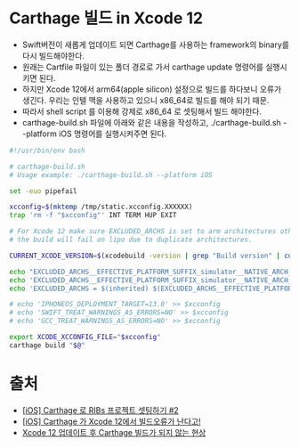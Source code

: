 # Carthage 빌드 in Xcode 12
- Swift버전이 새롭게 업데이트 되면 Carthage를 사용하는 framework의 binary를 다시 빌드해야한다.
- 원래는 Cartfile 파일이 있는 폴더 경로로 가서 carthage update 명령어를 실행시키면 된다.
- 하지만 Xcode 12에서 arm64(apple silicon) 설정으로 빌드를 하다보니 오류가 생긴다. 우리는 인텔 맥을 사용하고 있으니 x86_64로 빌드를 해야 되기 때문.
- 따라서  shell script 를 이용해 강제로 x86_64 로 셋팅해서 빌드 해야한다.
- carthage-build.sh 파일에 아래와 같은 내용을 작성하고, ./carthage-build.sh --platform iOS 명령어를 실행시켜주면 된다.

```sh
#!/usr/bin/env bash

# carthage-build.sh
# Usage example: ./carthage-build.sh --platform iOS

set -euo pipefail

xcconfig=$(mktemp /tmp/static.xcconfig.XXXXXX)
trap 'rm -f "$xcconfig"' INT TERM HUP EXIT

# For Xcode 12 make sure EXCLUDED_ARCHS is set to arm architectures otherwise
# the build will fail on lipo due to duplicate architectures.

CURRENT_XCODE_VERSION=$(xcodebuild -version | grep "Build version" | cut -d' ' -f3)

echo "EXCLUDED_ARCHS__EFFECTIVE_PLATFORM_SUFFIX_simulator__NATIVE_ARCH_64_BIT_x86_64__XCODE_1200__BUILD_$CURRENT_XCODE_VERSION = arm64 arm64e armv7 armv7s armv6 armv8" >> $xcconfig
echo 'EXCLUDED_ARCHS__EFFECTIVE_PLATFORM_SUFFIX_simulator__NATIVE_ARCH_64_BIT_x86_64__XCODE_1200 = $(EXCLUDED_ARCHS__EFFECTIVE_PLATFORM_SUFFIX_simulator__NATIVE_ARCH_64_BIT_x86_64__XCODE_1200__BUILD_$(XCODE_PRODUCT_BUILD_VERSION))' >> $xcconfig
echo 'EXCLUDED_ARCHS = $(inherited) $(EXCLUDED_ARCHS__EFFECTIVE_PLATFORM_SUFFIX_$(EFFECTIVE_PLATFORM_SUFFIX)__NATIVE_ARCH_64_BIT_$(NATIVE_ARCH_64_BIT)__XCODE_$(XCODE_VERSION_MAJOR))' >> $xcconfig

# echo 'IPHONEOS_DEPLOYMENT_TARGET=13.0' >> $xcconfig
# echo 'SWIFT_TREAT_WARNINGS_AS_ERRORS=NO' >> $xcconfig
# echo 'GCC_TREAT_WARNINGS_AS_ERRORS=NO' >> $xcconfig

export XCODE_XCCONFIG_FILE="$xcconfig"
carthage build "$@"

```
# 출처
- [[iOS] Carthage 로 RIBs 프로젝트 셋팅하기 #2](https://maart.tistory.com/82)
- [[iOS] Carthage 가 Xcode 12에서 빌드오류가 난다고!](https://maart.tistory.com/81)
- [Xcode 12 업데이트 후 Carthage 빌드가 되지 않는 현상](https://medium.com/@jhseo.dev/xcode-12-%EC%97%85%EB%8D%B0%EC%9D%B4%ED%8A%B8-%ED%9B%84-carthage-%EB%B9%8C%EB%93%9C%EA%B0%80-%EB%90%98%EC%A7%80-%EC%95%8A%EB%8A%94-%ED%98%84%EC%83%81-e74ea8d4bcf2)
